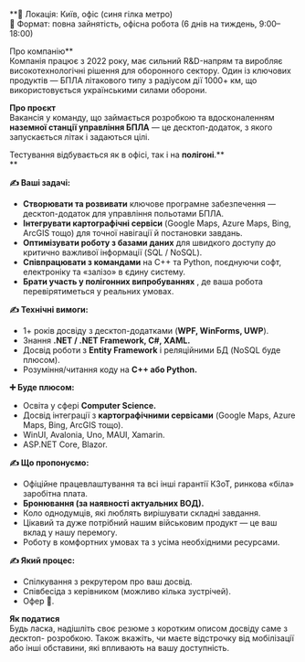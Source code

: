 **📌 Локація: Київ, офіс (синя гілка метро)  
📌 Формат: повна зайнятість, офісна робота (6 днів на тиждень, 9:00–18:00)  
  
Про компанію**  
Компанія працює з 2022 року, має сильний R&D-напрям та виробляє
високотехнологічні рішення для оборонного сектору. Один із ключових продуктів
— БПЛА літакового типу з радіусом дії 1000+ км, що використовується
українськими силами оборони.

**Про проєкт**  
Вакансія у команду, що займається розробкою та вдосконаленням **наземної
станції управління БПЛА** — це десктоп-додаток, з якого запускається літак і
задаються цілі.

Тестування відбувається як в офісі, так і на **полігоні**.**  
**

**✍️ Ваші задачі:**

  * **Створювати та розвивати** ключове програмне забезпечення — десктоп-додаток для управління польотами БПЛА.
  * **Інтегрувати картографічні сервіси** (Google Maps, Azure Maps, Bing, ArcGIS тощо) для точної навігації й постановки завдань.
  * **Оптимізувати роботу з базами даних** для швидкого доступу до критично важливої інформації (SQL / NoSQL).
  * **Співпрацювати з командами** на C++ та Python, поєднуючи софт, електроніку та «залізо» в єдину систему.
  * **Брати участь у полігонних випробуваннях** , де ваша робота перевірятиметься у реальних умовах.

**✍️ Технічні вимоги:**

  * 1+ років досвіду з десктоп-додатками (**WPF, WinForms, UWP**).
  * Знання **.NET / .NET Framework, C#, XAML.**
  * Досвід роботи з **Entity Framework** і реляційними БД (NoSQL буде плюсом).
  * Розуміння/читання коду на **C++ або Python.**

**➕ Буде плюсом:**

  * Освіта у сфері **Computer Science.**
  * Досвід інтеграції з **картографічними сервісами** (Google Maps, Azure Maps, Bing, ArcGIS тощо).
  * WinUI, Avalonia, Uno, MAUI, Xamarin.
  * ASP.NET Core, Blazor.

**✍️ Що пропонуємо:**

  * Офіційне працевлаштування та всі інші гарантії КЗоТ, ринкова «біла» заробітна плата.
  * **Бронювання (за наявності актуальних ВОД).**
  * Коло однодумців, які люблять вирішувати складні завдання.
  * Цікавий та дуже потрібний нашим військовим продукт — це ваш вклад у нашу перемогу.
  * Роботу в комфортних умовах та з усіма необхідними ресурсами.

**✍️ Який процес:**

  * Спілкування з рекрутером про ваш досвід.
  * Співбесіда з керівником (можливо кілька зустрічей).
  * Офер 🤗.

**Як податися**  
Будь ласка, надішліть своє резюме з коротким описом досвіду саме з десктоп-
розробкою. Також вкажіть, чи маєте відстрочку від мобілізації або інші
обставини, які впливають на вашу доступність.